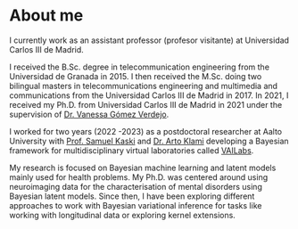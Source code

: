 # About me

I currently work as an assistant professor (profesor visitante) at Universidad Carlos III de Madrid.

I received the B.Sc. degree in telecommunication engineering from the Universidad de Granada in 2015. 
I then received the M.Sc. doing two bilingual masters in telecommunications engineering and multimedia and communications from the Universidad Carlos III de Madrid in 2017. In 2021, I received my Ph.D. from Universidad Carlos III de Madrid in 2021 under the supervision of [Dr. Vanessa Gómez Verdejo](http://vanessa.webs.tsc.uc3m.es/). 

I worked for two years (2022 -2023) as a postdoctoral researcher at Aalto University with [Prof. Samuel Kaski](https://people.aalto.fi/samuel.kaski) and [Dr. Arto Klami](https://researchportal.helsinki.fi/en/persons/arto-klami) developing a Bayesian framework for multidisciplinary virtual laboratories called [VAILabs](https://github.com/AaltoPML/VAI-Lab).

My research is focused on Bayesian machine learning and latent models mainly used for health problems. My Ph.D. was centered around using neuroimaging data for the characterisation of mental disorders using Bayesian latent models. Since then, I have been exploring different approaches to work with Bayesian variational inference for tasks like working with longitudinal data or exploring kernel extensions.
